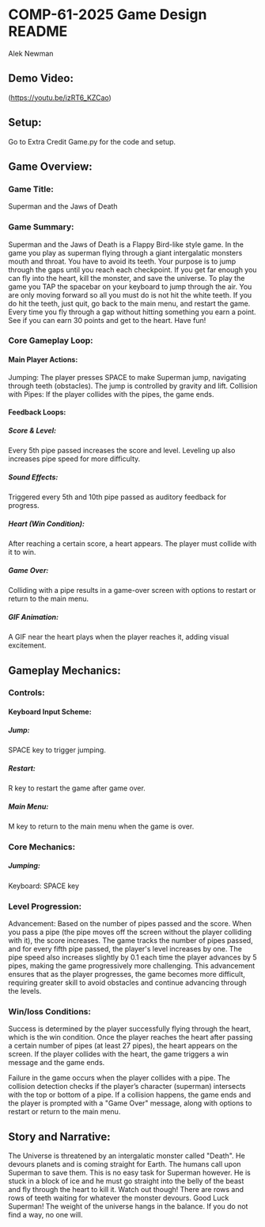 # COMP-61-2025 Game Design README
Alek Newman
## Demo Video:
(https://youtu.be/izRT6_KZCao)
## Setup:
Go to Extra Credit Game.py for the code and setup. 
## Game Overview:
### Game Title: 
Superman and the Jaws of Death
### Game Summary:
  Superman and the Jaws of Death is a Flappy Bird-like style game. In the game you play as superman flying through a giant intergalatic monsters mouth and throat. You have to avoid its teeth. Your purpose is to jump through the gaps until you reach each checkpoint. If you get far enough you can fly into the heart, kill the monster, and save the universe. 
  To play the game you TAP the spacebar on your keyboard to jump through the air. You are only moving forward so all you must do is not hit the white teeth. If you do hit the teeth, just quit, go back to the main menu, and restart the game. Every time you fly through a gap without hitting something you earn a point. See if you can earn 30 points and get to the heart. Have fun!
### Core Gameplay Loop:
#### Main Player Actions:
Jumping: 
The player presses SPACE to make Superman jump, navigating through teeth (obstacles). The jump is controlled by gravity and lift.
Collision with Pipes: 
If the player collides with the pipes, the game ends.
#### Feedback Loops:
##### Score & Level: 
Every 5th pipe passed increases the score and level. Leveling up also increases pipe speed for more difficulty.
##### Sound Effects: 
Triggered every 5th and 10th pipe passed as auditory feedback for progress.
##### Heart (Win Condition): 
After reaching a certain score, a heart appears. The player must collide with it to win.
##### Game Over: 
Colliding with a pipe results in a game-over screen with options to restart or return to the main menu.
##### GIF Animation: 
A GIF near the heart plays when the player reaches it, adding visual excitement.
## Gameplay Mechanics:
### Controls:
#### Keyboard Input Scheme:
##### Jump: 
SPACE key to trigger jumping.
##### Restart: 
R key to restart the game after game over.
##### Main Menu: 
M key to return to the main menu when the game is over.
### Core Mechanics:
##### Jumping:
Keyboard: SPACE key
### Level Progression:
Advancement: Based on the number of pipes passed and the score. When you pass a pipe (the pipe moves off the screen without the player colliding with it), the score increases. The game tracks the number of pipes passed, and for every fifth pipe passed, the player's level increases by one. The pipe speed also increases slightly by 0.1 each time the player advances by 5 pipes, making the game progressively more challenging. This advancement ensures that as the player progresses, the game becomes more difficult, requiring greater skill to avoid obstacles and continue advancing through the levels.
### Win/loss Conditions:
Success is determined by the player successfully flying through the heart, which is the win condition. Once the player reaches the heart after passing a certain number of pipes (at least 27 pipes), the heart appears on the screen. If the player collides with the heart, the game triggers a win message and the game ends.

Failure in the game occurs when the player collides with a pipe. The collision detection checks if the player’s character (superman) intersects with the top or bottom of a pipe. If a collision happens, the game ends and the player is prompted with a "Game Over" message, along with options to restart or return to the main menu.
## Story and Narrative:
The Universe is threatened by an intergalatic monster called "Death". He devours planets and is coming straight for Earth. The humans call upon Superman to save them. This is no easy task for Superman however. He is stuck in a block of ice and he must go straight into the belly of the beast and fly through the heart to kill it. Watch out though! There are rows and rows of teeth waiting for whatever the monster devours. Good Luck Superman! The weight of the universe hangs in the balance. If you do not find a way, no one will. 
